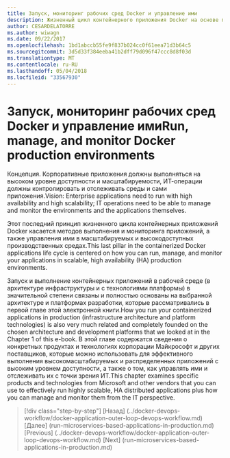 ```yaml
---
title: Запуск, мониторинг рабочих сред Docker и управление ими
description: Жизненный цикл контейнерного приложения Docker на основе платформы и средств Майкрософт
author: CESARDELATORRE
ms.author: wiwagn
ms.date: 09/22/2017
ms.openlocfilehash: 1bd1abccb55fe9f837b024cc0f61eea71d3b64c5
ms.sourcegitcommit: 3d5d33f384eeba41b2dff79d096f47ccc8d8f03d
ms.translationtype: MT
ms.contentlocale: ru-RU
ms.lasthandoff: 05/04/2018
ms.locfileid: "33567930"
---
```

# <a name="run-manage-and-monitor-docker-production-environments"></a><span data-ttu-id="99b0a-103">Запуск, мониторинг рабочих сред Docker и управление ими</span><span class="sxs-lookup"><span data-stu-id="99b0a-103">Run, manage, and monitor Docker production environments</span></span>

<span data-ttu-id="99b0a-104">Концепция. Корпоративные приложения должны выполняться на высоком уровне доступности и масштабируемости, ИТ-операции должны контролировать и отслеживать среды и сами приложения.</span><span class="sxs-lookup"><span data-stu-id="99b0a-104">Vision: Enterprise applications need to run with high availability and high scalability; IT operations need to be able to manage and monitor the environments and the applications themselves.</span></span>

<span data-ttu-id="99b0a-105">Этот последний принцип жизненного цикла контейнерных приложений Docker касается методов выполнения и мониторинга приложений, а также управления ими в масштабируемых и высокодоступных производственных средах.</span><span class="sxs-lookup"><span data-stu-id="99b0a-105">This last pillar in the containerized Docker applications life cycle is centered on how you can run, manage, and monitor your applications in scalable, high availability (HA) production environments.</span></span>

<span data-ttu-id="99b0a-106">Запуск и выполнение контейнерных приложений в рабочей среде (в архитектуре инфраструктуры и с технологиями платформы) в значительной степени связаны и полностью основаны на выбранной архитектуре и платформах разработки, которые рассматривались в первой главе этой электронной книги.</span><span class="sxs-lookup"><span data-stu-id="99b0a-106">How you run your containerized applications in production (infrastructure architecture and platform technologies) is also very much related and completely founded on the chosen architecture and development platforms that we looked at in the Chapter 1 of this e-book.</span></span> <span data-ttu-id="99b0a-107">В этой главе содержатся сведения о конкретных продуктах и технологиях корпорации Майкрософт и других поставщиков, которые можно использовать для эффективного выполнения высокомасштабируемых и распределенных приложений с высоким уровнем доступности, а также о том, как управлять ими и отслеживать их с точки зрения ИТ.</span><span class="sxs-lookup"><span data-stu-id="99b0a-107">This chapter examines specific products and technologies from Microsoft and other vendors that you can use to effectively run highly scalable, HA distributed applications plus how you can manage and monitor them from the IT perspective.</span></span>


>[!div class="step-by-step"]
<span data-ttu-id="99b0a-108">[Назад] (../docker-devops-workflow/docker-application-outer-loop-devops-workflow.md) [Далее] (run-microservices-based-applications-in-production.md)</span><span class="sxs-lookup"><span data-stu-id="99b0a-108">[Previous] (../docker-devops-workflow/docker-application-outer-loop-devops-workflow.md) [Next] (run-microservices-based-applications-in-production.md)</span></span>
